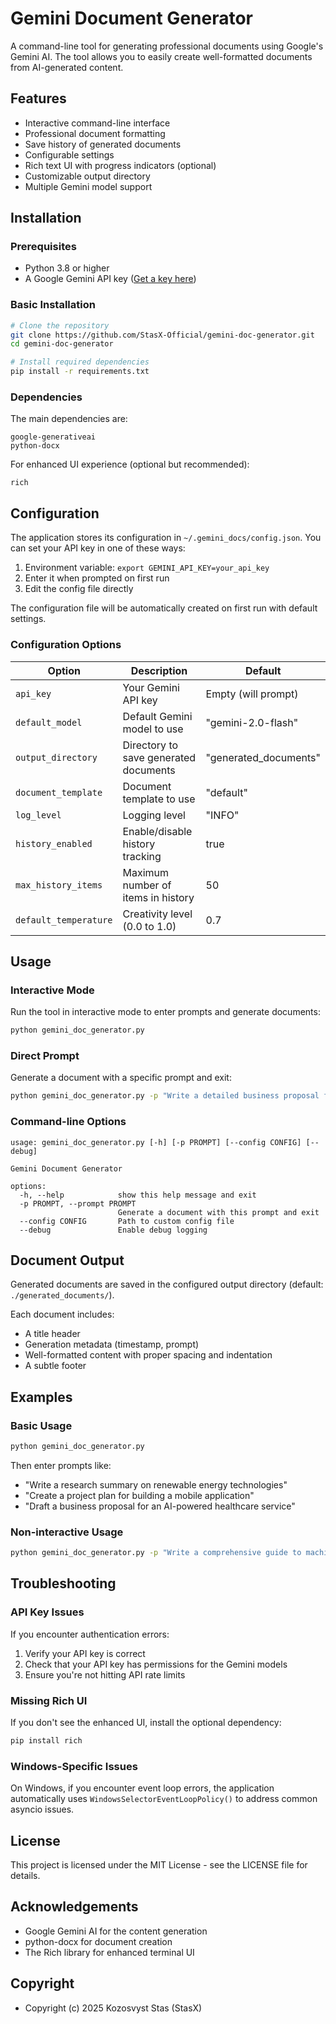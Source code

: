 # Gemini Document Generator

A command-line tool for generating professional documents using Google's Gemini AI. The tool allows you to easily create well-formatted documents from AI-generated content.

## Features

- Interactive command-line interface
- Professional document formatting
- Save history of generated documents
- Configurable settings
- Rich text UI with progress indicators (optional)
- Customizable output directory
- Multiple Gemini model support

## Installation

### Prerequisites

- Python 3.8 or higher
- A Google Gemini API key ([Get a key here](https://ai.google.dev/))

### Basic Installation

```bash
# Clone the repository
git clone https://github.com/StasX-Official/gemini-doc-generator.git
cd gemini-doc-generator

# Install required dependencies
pip install -r requirements.txt
```

### Dependencies

The main dependencies are:

```
google-generativeai
python-docx
```

For enhanced UI experience (optional but recommended):

```
rich
```

## Configuration

The application stores its configuration in `~/.gemini_docs/config.json`. You can set your API key in one of these ways:

1. Environment variable: `export GEMINI_API_KEY=your_api_key`
2. Enter it when prompted on first run
3. Edit the config file directly

The configuration file will be automatically created on first run with default settings.

### Configuration Options

| Option | Description | Default |
|--------|-------------|---------|
| `api_key` | Your Gemini API key | Empty (will prompt) |
| `default_model` | Default Gemini model to use | "gemini-2.0-flash" |
| `output_directory` | Directory to save generated documents | "generated_documents" |
| `document_template` | Document template to use | "default" |
| `log_level` | Logging level | "INFO" |
| `history_enabled` | Enable/disable history tracking | true |
| `max_history_items` | Maximum number of items in history | 50 |
| `default_temperature` | Creativity level (0.0 to 1.0) | 0.7 |

## Usage

### Interactive Mode

Run the tool in interactive mode to enter prompts and generate documents:

```bash
python gemini_doc_generator.py
```

### Direct Prompt

Generate a document with a specific prompt and exit:

```bash
python gemini_doc_generator.py -p "Write a detailed business proposal for a renewable energy startup"
```

### Command-line Options

```
usage: gemini_doc_generator.py [-h] [-p PROMPT] [--config CONFIG] [--debug]

Gemini Document Generator

options:
  -h, --help            show this help message and exit
  -p PROMPT, --prompt PROMPT
                        Generate a document with this prompt and exit
  --config CONFIG       Path to custom config file
  --debug               Enable debug logging
```

## Document Output

Generated documents are saved in the configured output directory (default: `./generated_documents/`). 

Each document includes:
- A title header
- Generation metadata (timestamp, prompt)
- Well-formatted content with proper spacing and indentation
- A subtle footer

## Examples

### Basic Usage

```bash
python gemini_doc_generator.py
```

Then enter prompts like:
- "Write a research summary on renewable energy technologies"
- "Create a project plan for building a mobile application"
- "Draft a business proposal for an AI-powered healthcare service"

### Non-interactive Usage

```bash
python gemini_doc_generator.py -p "Write a comprehensive guide to machine learning algorithms"
```

## Troubleshooting

### API Key Issues

If you encounter authentication errors:
1. Verify your API key is correct
2. Check that your API key has permissions for the Gemini models
3. Ensure you're not hitting API rate limits

### Missing Rich UI

If you don't see the enhanced UI, install the optional dependency:
```bash
pip install rich
```

### Windows-Specific Issues

On Windows, if you encounter event loop errors, the application automatically uses `WindowsSelectorEventLoopPolicy()` to address common asyncio issues.

## License

This project is licensed under the MIT License - see the LICENSE file for details.

## Acknowledgements

- Google Gemini AI for the content generation
- python-docx for document creation
- The Rich library for enhanced terminal UI

## Copyright
 - Copyright (c) 2025 Kozosvyst Stas (StasX)
